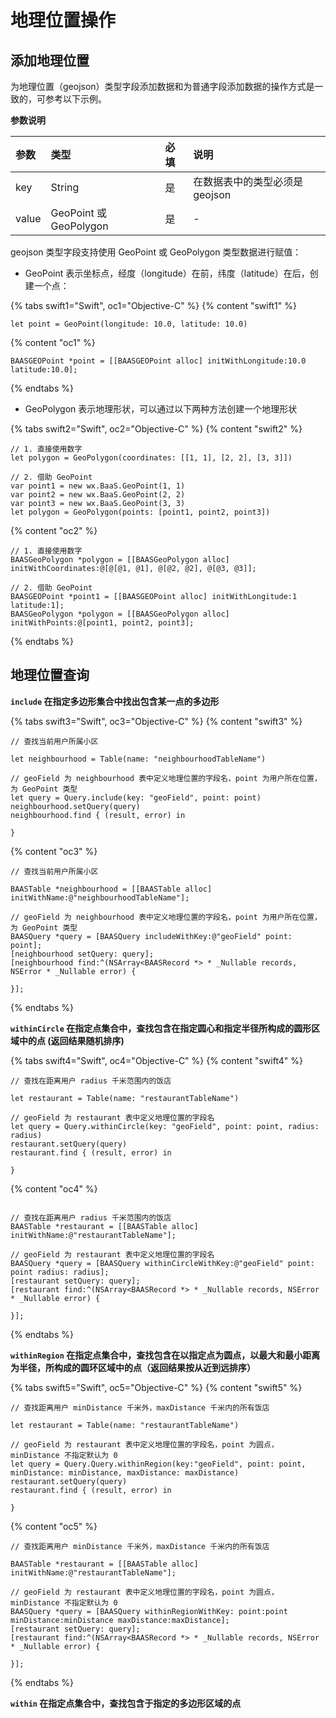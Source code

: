 # 地理位置操作

## 添加地理位置

为地理位置（geojson）类型字段添加数据和为普通字段添加数据的操作方式是一致的，可参考以下示例。

**参数说明**

| 参数   | 类型                     | 必填 | 说明 |
| :---- | :---------------------- | :--- | :--- |
| key   | String  | 是   | 在数据表中的类型必须是 geojson |
| value | GeoPoint 或 GeoPolygon   | 是   | - |

geojson 类型字段支持使用 GeoPoint 或 GeoPolygon 类型数据进行赋值：

* GeoPoint 表示坐标点，经度（longitude）在前，纬度（latitude）在后，创建一个点：

{% tabs swift1="Swift", oc1="Objective-C" %}
{% content "swift1" %}
```
let point = GeoPoint(longitude: 10.0, latitude: 10.0)
```
{% content "oc1" %}
```
BAASGEOPoint *point = [[BAASGEOPoint alloc] initWithLongitude:10.0 latitude:10.0];
```
{% endtabs %}

* GeoPolygon 表示地理形状，可以通过以下两种方法创建一个地理形状

{% tabs swift2="Swift", oc2="Objective-C" %}
{% content "swift2" %}
```
// 1. 直接使用数字
let polygon = GeoPolygon(coordinates: [[1, 1], [2, 2], [3, 3]])

// 2. 借助 GeoPoint
var point1 = new wx.BaaS.GeoPoint(1, 1)
var point2 = new wx.BaaS.GeoPoint(2, 2)
var point3 = new wx.BaaS.GeoPoint(3, 3)
let polygon = GeoPolygon(points: [point1, point2, point3])

```
{% content "oc2" %}
```
// 1. 直接使用数字
BAASGeoPolygon *polygon = [[BAASGeoPolygon alloc] initWithCoordinates:@[@[@1, @1], @[@2, @2], @[@3, @3]];

// 2. 借助 GeoPoint
BAASGEOPoint *point1 = [[BAASGEOPoint alloc] initWithLongitude:1 latitude:1];
BAASGeoPolygon *polygon = [[BAASGeoPolygon alloc] initWithPoints:@[point1, point2, point3];
```
{% endtabs %}

## 地理位置查询

**`include` 在指定多边形集合中找出包含某一点的多边形**

{% tabs swift3="Swift", oc3="Objective-C" %}
{% content "swift3" %}
```
// 查找当前用户所属小区

let neighbourhood = Table(name: "neighbourhoodTableName")

// geoField 为 neighbourhood 表中定义地理位置的字段名，point 为用户所在位置，为 GeoPoint 类型
let query = Query.include(key: "geoField", point: point)
neighbourhood.setQuery(query)
neighbourhood.find { (result, error) in

}
```
{% content "oc3" %}
```
// 查找当前用户所属小区

BAASTable *neighbourhood = [[BAASTable alloc] initWithName:@"neighbourhoodTableName"];

// geoField 为 neighbourhood 表中定义地理位置的字段名，point 为用户所在位置，为 GeoPoint 类型
BAASQuery *query = [BAASQuery includeWithKey:@"geoField" point: point];
[neighbourhood setQuery: query];
[neighbourhood find:^(NSArray<BAASRecord *> * _Nullable records, NSError * _Nullable error) {
                        
}];
```
{% endtabs %}

**`withinCircle` 在指定点集合中，查找包含在指定圆心和指定半径所构成的圆形区域中的点 (返回结果随机排序)**

{% tabs swift4="Swift", oc4="Objective-C" %}
{% content "swift4" %}
```
// 查找在距离用户 radius 千米范围内的饭店

let restaurant = Table(name: "restaurantTableName")

// geoField 为 restaurant 表中定义地理位置的字段名
let query = Query.withinCircle(key: "geoField", point: point, radius: radius)
restaurant.setQuery(query)
restaurant.find { (result, error) in

}
```
{% content "oc4" %}
```

// 查找在距离用户 radius 千米范围内的饭店
BAASTable *restaurant = [[BAASTable alloc] initWithName:@"restaurantTableName"];

// geoField 为 restaurant 表中定义地理位置的字段名
BAASQuery *query = [BAASQuery withinCircleWithKey:@"geoField" point: point radius: radius];
[restaurant setQuery: query];
[restaurant find:^(NSArray<BAASRecord *> * _Nullable records, NSError * _Nullable error) {
                        
}];
```
{% endtabs %}

**`withinRegion` 在指定点集合中，查找包含在以指定点为圆点，以最大和最小距离为半径，所构成的圆环区域中的点（返回结果按从近到远排序）**

{% tabs swift5="Swift", oc5="Objective-C" %}
{% content "swift5" %}
```
// 查找距离用户 minDistance 千米外，maxDistance 千米内的所有饭店

let restaurant = Table(name: "restaurantTableName")

// geoField 为 restaurant 表中定义地理位置的字段名，point 为圆点，minDistance 不指定默认为 0
let query = Query.Query.withinRegion(key:"geoField", point: point, minDistance: minDistance, maxDistance: maxDistance)
restaurant.setQuery(query)
restaurant.find { (result, error) in

}
```
{% content "oc5" %}
```
// 查找距离用户 minDistance 千米外，maxDistance 千米内的所有饭店

BAASTable *restaurant = [[BAASTable alloc] initWithName:@"restaurantTableName"];

// geoField 为 restaurant 表中定义地理位置的字段名，point 为圆点，minDistance 不指定默认为 0
BAASQuery *query = [BAASQuery withinRegionWithKey: point:point minDistance:minDistance maxDistance:maxDistance];
[restaurant setQuery: query];
[restaurant find:^(NSArray<BAASRecord *> * _Nullable records, NSError * _Nullable error) {
 
}];
```
{% endtabs %}

**`within` 在指定点集合中，查找包含于指定的多边形区域的点**
  